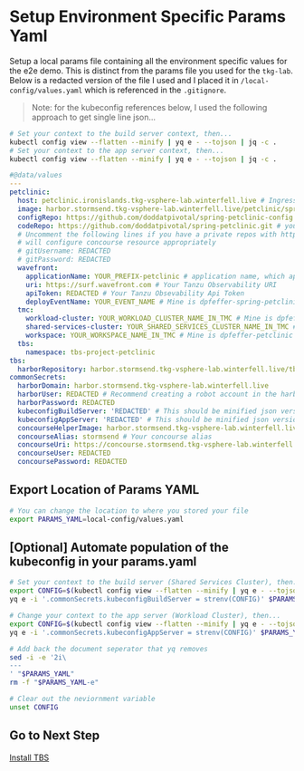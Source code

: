 # Setup Environment Specific Params Yaml

Setup a local params file containing all the environment specific values for the e2e demo.  This is distinct from the params file you used for the `tkg-lab`.  Below is a redacted version of the file I used and I placed it in `/local-config/values.yaml` which is referenced in the `.gitignore`.

>Note: for the kubeconfig references below, I used the following approach to get single line json...

```bash
# Set your context to the build server context, then...
kubectl config view --flatten --minify | yq e - --tojson | jq -c .
# Set your context to the app server context, then...
kubectl config view --flatten --minify | yq e - --tojson | jq -c .
```

```yaml
#@data/values
---
petclinic:
  host: petclinic.ironislands.tkg-vsphere-lab.winterfell.live # Ingress host for your app
  image: harbor.stormsend.tkg-vsphere-lab.winterfell.live/petclinic/spring-petclinic # image, includes your harbor domain and project
  configRepo: https://github.com/doddatpivotal/spring-petclinic-config.git # your k8s config repo, you could just use mine
  codeRepo: https://github.com/doddatpivotal/spring-petclinic.git # your source code repo
  # Uncomment the following lines if you have a private repos with http access.  Assumes same un/pw. This
  # will configure concourse resource appropriately
  # gitUsername: REDACTED
  # gitPassword: REDACTED
  wavefront:
    applicationName: YOUR_PREFIX-petclinic # application name, which appears in Tanzu Observability Application Status dashboard. I used dpfeffer-petclinic
    uri: https://surf.wavefront.com # Your Tanzu Observability URI
    apiToken: REDACTED # Your Tanzu Obsevability Api Token
    deployEventName: YOUR_EVENT_NAME # Mine is dpfeffer-spring-petclinic-deploy, we don't want to conflict here
  tmc:
    workload-cluster: YOUR_WORKLOAD_CLUSTER_NAME_IN_TMC # Mine is dpfeffer-ironislands-vsphere
    shared-services-cluster: YOUR_SHARED_SERVICES_CLUSTER_NAME_IN_TMC # Mine is dpfeffer-stormsend-vsphere
    workspace: YOUR_WORKSPACE_NAME_IN_TMC # Mine is dpfeffer-petclinic
  tbs:
    namespace: tbs-project-petclinic
tbs:
  harborRepository: harbor.stormsend.tkg-vsphere-lab.winterfell.live/tbs/build-service  # where you want tbs images to be placed  
commonSecrets:
  harborDomain: harbor.stormsend.tkg-vsphere-lab.winterfell.live
  harborUser: REDACTED # Recommend creating a robot account in the harbor project you are pushing petclinic images too
  harborPassword: REDACTED
  kubeconfigBuildServer: 'REDACTED' # This should be minified json version of your kubeconfig with context set to the cluster where you Tanzu Build Server is deployed.  That should be the shared services cluster.
  kubeconfigAppServer: 'REDACTED' # This should be minified json version of your kubeconfig with context set to the cluster where you Pet Clinic is deployed.  That should be the workload cluster.
  concourseHelperImage: harbor.stormsend.tkg-vsphere-lab.winterfell.live/concourse/concourse-helper # Your concourse helper image, explained in 08-petclinic-peipline.md
  concourseAlias: stormsend # Your concourse alias
  concourseUri: https://concourse.stormsend.tkg-vsphere-lab.winterfell.live # Your concourse URI
  concourseUser: REDACTED
  concoursePassword: REDACTED  
```

## Export Location of Params YAML

```bash
# You can change the location to where you stored your file
export PARAMS_YAML=local-config/values.yaml
```

## [Optional] Automate population of the kubeconfig in your params.yaml

```bash
# Set your context to the build server (Shared Services Cluster), then...
export CONFIG=$(kubectl config view --flatten --minify | yq e - --tojson | jq -c .)
yq e -i '.commonSecrets.kubeconfigBuildServer = strenv(CONFIG)' $PARAMS_YAML

# Change your context to the app server (Workload Cluster), then...
export CONFIG=$(kubectl config view --flatten --minify | yq e - --tojson | jq -c .)
yq e -i '.commonSecrets.kubeconfigAppServer = strenv(CONFIG)' $PARAMS_YAML

# Add back the document seperator that yq removes
sed -i -e '2i\
---
' "$PARAMS_YAML"
rm -f "$PARAMS_YAML-e"

# Clear out the neviornment variable
unset CONFIG
```

## Go to Next Step

[Install TBS](02-tbs-base-install.md)
